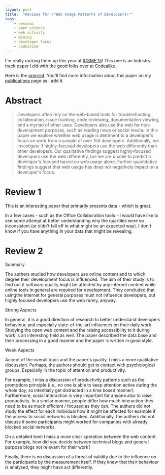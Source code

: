 ```yaml
---
layout: post
title:  "Reviews for \"Web Usage Patterns of Developers\""
tags:
    - reviews
    - open science
    - web activity
    - mining
    - developer focus
    - codealike
---
```


I'm really racking them up this year at [ICSME'15][]!  This one is an Industry
track paper I did with the good folks over at [Codealike][].

Here is the [preprint](/publications/pdfs/Corley-etal_2015b.pdf). You'll find
more information about this paper on my [publications](/publications) page as I
add it.


[ICSME'15]: http://www.icsme.uni-bremen.de/
[Codealike]: http://codealike.com

# Abstract

> Developers often rely on the web-based tools for troubleshooting, collaboration,
> issue tracking, code reviewing, documentation viewing, and a myriad of other
> uses. Developers also use the web for non-development purposes, such as reading
> news or social media. In this paper we explore whether web usage is detriment to
> a developer's focus on work from a sample of over 150 developers. Additionally,
> we investigate if highly-focused developers use the web differently than other
> developers. Our qualitative findings suggest highly-focused developers use the
> web differently, but we are unable to predict a developer's focused based on web
> usage alone. Further quantitative findings suggest that web usage has does not
> negatively impact on a developer's focus.

# Review 1

This is an interesting paper that primarily presents data - which is great.

In a few cases - such as the Office Collaboration tools - I would have like to see some attempt at better understanding why the quartiles were so inconsistent (or didn't fall off in what might be an expected way). I don't know if you have anything in your data that might be revealing.

# Review 2

Summary

The authers studied how developers use online content and to which degree their development focus is influenced.
The aim of their study is to find out if software quality might be affected by any internet content while online tools in general are required for development.
They concluded that usingthe internet for general purposes must not influence developers, but highly focused developers use the web rarely, anyway.

Strong Aspects

In general, it is a good direction of research to better understand developers behaviour, and especially state-of-the-art influences on their daily work.
Studying the open web content and the raising accessibility to it during work is an interesting field as well.
The paper described the data base and their processing in a good manner and the paper is written in good style.

Week Aspects

Accept of the overall topic and the paper's quality, I miss a more qualitative discussion. Perhaps, the authors should get in contact with psychological groups. Especially in the topic of attention and productivity.

For example, I miss a discussion of productivity patterns such as the promodoro principle (i.e., no one is able to keep attention active during the whole day, so intentially get distracted in a time boxed manner).
Furthermore, social interaction is very important for anyone also to raise productivity. In a similar manner, people differ how much interaction they need to be as much efficient / focused as they can. The authers did not study the effect for each individual how it might be affected for example if the access to social networks is blocked.
Additionally, the authers did not discuss if some participants might worked for companies with already blocked social networks.

On a detailed level I miss a more clear speration between the web content. For example, how did you decide between technical blogs and general purpose blogs not relevant for their work?

Finally, there is no discussion of a threat of validity due to the influence on the participants by the measurement itself. If they knew that their behaviour is analysed, they might have act differently.